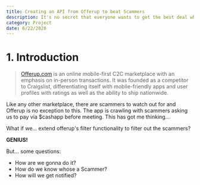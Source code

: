 ```yaml
---
title: Creating an API from Offerup to beat Scammers
description: It's no secret that everyone wants to get the best deal when they buy stuff. But how do we know if we are getting scammed and wasting our time?
category: Project
date: 6/22/2020
---
```


# 1. Introduction

> [Offerup.com](https://offerup.com) is an online mobile-first C2C marketplace with an emphasis on in-person transactions. It was founded as a competitor to Craigslist, differentiating itself with mobile-friendly apps and user profiles with ratings as well as the ability to ship nationwide.

Like any other marketplace, there are scammers to watch out for and Offerup is no exception to this. The app is crawling with scammers asking us to pay via \$cashapp before meeting. This has got me thinking...

What if we... extend offerup's filter functionality to filter out the scammers?

**GENIUS!**

But... some questions:

- How are we gonna do it?
- How do we know whose a Scammer?
- How will we get notified?
